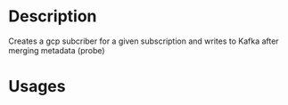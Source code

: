 # Description
Creates a gcp subcriber for a given subscription and writes to Kafka after merging metadata (probe)  

# Usages
